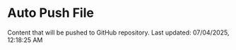# Auto Push File

Content that will be pushed to GitHub repository.
Last updated: 07/04/2025, 12:18:25 AM
